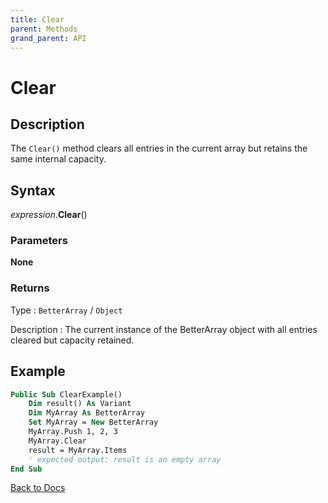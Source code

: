 ```yaml
---
title: Clear
parent: Methods
grand_parent: API
---
```


# Clear

## Description
The `Clear()` method clears all entries in the current array but retains the same internal capacity.

## Syntax

*expression*.**Clear**()

### Parameters

**None**

### Returns

Type
: `BetterArray` / `Object`

Description
: The current instance of the BetterArray object with all entries cleared but capacity retained. 

## Example

```vb
Public Sub ClearExample()
    Dim result() As Variant
    Dim MyArray As BetterArray
    Set MyArray = New BetterArray
    MyArray.Push 1, 2, 3
    MyArray.Clear
    result = MyArray.Items
    ' expected output: result is an empty array
End Sub
```

[Back to Docs](https://senipah.github.io/VBA-Better-Array/)